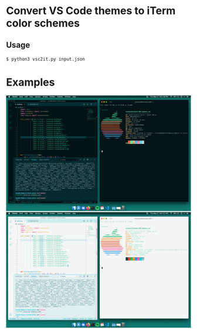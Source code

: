 # Convert VS Code themes to iTerm color schemes

## Usage
```console
$ python3 vsc2it.py input.json
```
# Examples
<img src="./.github/examples/noctis-obscuro/screenshot.png" alt="noctis-obscuro">
<img src="./.github/examples/noctis-hibernus/screenshot.png" alt="noctis-hibernus">